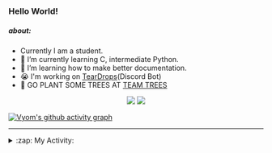 ### Hello World!

##### about:
- Currently I am a student.
- 🌱 I’m currently learning C, intermediate Python.
- 🌱 I’m learning how to make better documentation.
- 😭 I'm working on [TearDrops](https://github.com/Vyvy-vi/TearDrops)(Discord Bot)
- 🌱 GO PLANT SOME TREES AT [TEAM TREES](https://teamtrees.org/)

<p align="center">
  <a href="https://twitter.com/Vyvy_viM"><img target="_blank" src="https://img.shields.io/badge/twitter%20@Vyvy_viM-0D95E8?style=for-the-badge&logo=twitter&logoColor=white"/></a> 
  <a href="https://vyvy-vi.github.io/portfolio"><img target="_blank" src="https://img.shields.io/badge/-I%27m_craving_for_open_source-green?style=for-the-badge&logo=github&logoColor=black"/></a> 
</p>

[![Vyom's github activity graph](https://activity-graph.herokuapp.com/graph?username=Vyvy-vi)](https://github.com/ashutosh00710/github-readme-activity-graph)

---
<details>
  <summary>:zap: My Activity:</summary>
  
<!--START_SECTION:waka-->
**I'm a Night 🦉** 

```text
🌞 Morning    35 commits     █░░░░░░░░░░░░░░░░░░░░░░░░   5.22% 
🌆 Daytime    217 commits    ████████░░░░░░░░░░░░░░░░░   32.39% 
🌃 Evening    243 commits    █████████░░░░░░░░░░░░░░░░   36.27% 
🌙 Night      175 commits    ██████░░░░░░░░░░░░░░░░░░░   26.12%

```
📅 **I'm Most Productive on Thursday** 

```text
Monday       93 commits     ███░░░░░░░░░░░░░░░░░░░░░░   13.88% 
Tuesday      84 commits     ███░░░░░░░░░░░░░░░░░░░░░░   12.54% 
Wednesday    126 commits    ████░░░░░░░░░░░░░░░░░░░░░   18.81% 
Thursday     140 commits    █████░░░░░░░░░░░░░░░░░░░░   20.9% 
Friday       40 commits     █░░░░░░░░░░░░░░░░░░░░░░░░   5.97% 
Saturday     84 commits     ███░░░░░░░░░░░░░░░░░░░░░░   12.54% 
Sunday       103 commits    ███░░░░░░░░░░░░░░░░░░░░░░   15.37%

```


📊 **This Week I Spent My Time On** 

```text
🔥 Editors: 
Vim                      7 hrs 34 mins       █████████████████████████   100.0%

🐱‍💻 Projects: 
blog                     2 hrs 54 mins       █████████░░░░░░░░░░░░░░░░   38.37% 
TEC-Discord-Oauth2       2 hrs 14 mins       ███████░░░░░░░░░░░░░░░░░░   29.64% 
TheGame                  1 hr 24 mins        ████░░░░░░░░░░░░░░░░░░░░░   18.7% 
TearDrops                23 mins             █░░░░░░░░░░░░░░░░░░░░░░░░   5.24% 
TEC-Discord-Automation   14 mins             ░░░░░░░░░░░░░░░░░░░░░░░░░   3.26%

```


<!--END_SECTION:waka-->
</details>
